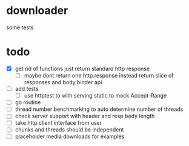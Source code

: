 # downloader
some tests

# todo
 - [x] get rid of functions just return standard http response
 	- [ ] maybe dont return one http.response instead return slice of responses and body binder api
 - [ ] add tests
	- [ ] use httptest to with serving static to mock Accept-Range
 - [ ] go routine
 - [ ] thread number benchmarking to auto determine number of threads
 - [ ] check server support with header and resp body length
 - [ ] take http client interface from user
 - [ ] chunks and threads should be independent
 - [ ] placeholder media downloads for examples